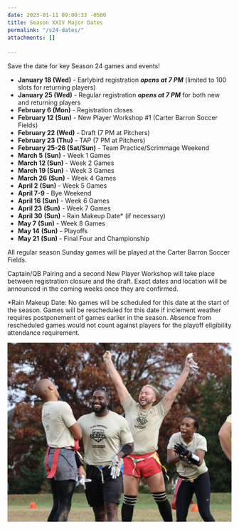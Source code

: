 ```yaml
---
date: 2023-01-11 09:00:33 -0500
title: Season XXIV Major Dates
permalink: "/s24-dates/"
attachments: []

---
```

Save the date for key Season 24 games and events!

* **January 18 (Wed)** - Earlybird registration **_opens at 7 PM_** (limited to 100 slots for returning players)
* **January 25 (Wed)** - Regular registration **_opens at 7 PM_** for both new and returning players
* **February 6 (Mon)** - Registration closes
* **February 12 (Sun)** - New Player Workshop #1 (Carter Barron Soccer Fields)
* **February 22 (Wed)** - Draft (7 PM at Pitchers)
* **February 23 (Thu)** - TAP (7 PM at Pitchers)
* **February 25-26 (Sat/Sun)** - Team Practice/Scrimmage Weekend
* **March 5** **(Sun)** - Week 1 Games
* **March 12 (Sun)** - Week 2 Games
* **March 19 (Sun)** - Week 3 Games
* **March 26** **(Sun)** - Week 4 Games
* **April 2** **(Sun)** - Week 5 Games
* **April 7-9** - Bye Weekend
* **April 16 (Sun)** - Week 6 Games
* **April 23** **(Sun)** - Week 7 Games
* **April 30** **(Sun)** - Rain Makeup Date* (if necessary)
* **May 7** **(Sun)** - Week 8 Games
* **May 14** **(Sun)** - Playoffs
* **May 21** **(Sun)** - Final Four and Championship

All regular season Sunday games will be played at the Carter Barron Soccer Fields.

Captain/QB Pairing and a second New Player Workshop will take place between registration closure and the draft. Exact dates and location will be announced in the coming weeks once they are confirmed.

\*Rain Makeup Date: No games will be scheduled for this date at the start of the season. Games will be rescheduled for this date if inclement weather requires postponement of games earlier in the season. Absence from rescheduled games would not count against players for the playoff eligibility attendance requirement.

![](/img/52488747301_ecfb48ae0e_k.jpeg)